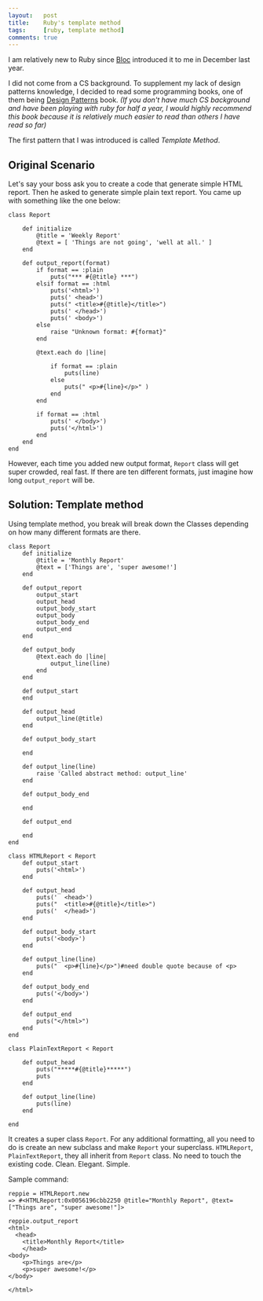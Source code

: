 ```yaml
---
layout:   post
title:    Ruby's template method
tags:     [ruby, template method]
comments: true
---
```



I am relatively new to Ruby since [Bloc](http://bloc.io/) introduced it to me in December last year.

I did not come from a CS background. To supplement my lack of design patterns knowledge, I decided to read some programming books, one of them being [Design Patterns](https://www.amazon.com/Design-Patterns-Ruby-Russ-Olsen/dp/0321490452) book. *(If you don't have much CS background and have been playing with ruby for half a year, I would highly recommend this book because it is relatively much easier to read than others I have read so far)*

The first pattern that I was introduced is called *Template Method*.

## Original Scenario

Let's say your boss ask you to create a code that generate simple HTML report. Then he asked to generate simple plain text report. You came up with something like the one below:

```
class Report

	def initialize
		@title = 'Weekly Report'
		@text = [ 'Things are not going', 'well at all.' ]
	end

	def output_report(format)
		if format == :plain
			puts("*** #{@title} ***")
		elsif format == :html
			puts('<html>')
			puts(' <head>')
			puts(" <title>#{@title}</title>")
			puts(' </head>')
			puts(' <body>')
		else
			raise "Unknown format: #{format}"
		end

		@text.each do |line|

			if format == :plain
				puts(line)
			else
				puts(" <p>#{line}</p>" )
			end
		end

		if format == :html
			puts(' </body>')
			puts('</html>')
		end
	end
end
```

However, each time you added new output format, `Report` class will get super crowded, real fast. If there are ten different formats, just imagine how long `output_report` will be.

## Solution: Template method

Using template method, you break will break down the Classes depending on how many different formats are there.

```
class Report
	def initialize
		@title = 'Monthly Report'
		@text = ['Things are', 'super awesome!']
	end

	def output_report
		output_start
		output_head
		output_body_start
		output_body
		output_body_end
		output_end
	end

	def output_body
		@text.each do |line|
			output_line(line)
		end
	end

	def output_start
	end

	def output_head
		output_line(@title)
	end

	def output_body_start

	end

	def output_line(line)
		raise 'Called abstract method: output_line'
	end

	def output_body_end

	end

	def output_end

	end
end

class HTMLReport < Report
	def output_start
		puts('<html>')
	end

	def output_head
		puts('	<head>')
		puts("	<title>#{@title}</title>")
		puts('	</head>')
	end

	def output_body_start
		puts('<body>')
	end

	def output_line(line)
		puts("	<p>#{line}</p>")#need double quote because of <p>
	end

	def output_body_end
		puts('</body>')
	end

	def output_end
		puts("</html>")
	end
end

class PlainTextReport < Report

	def output_head
		puts("*****#{@title}*****")
		puts
	end

	def output_line(line)
		puts(line)
	end

end

```

It creates a super class `Report`. For any additional formatting, all you need to do is create an new subclass and make `Report` your superclass. `HTMLReport`, `PlainTextReport`, they all inherit from `Report` class. No need to touch the existing code. Clean. Elegant. Simple.

Sample command:

```
reppie = HTMLReport.new
=> #<HTMLReport:0x0056196cbb2250 @title="Monthly Report", @text=["Things are", "super awesome!"]>

reppie.output_report
<html>
  <head>
    <title>Monthly Report</title>
    </head>
<body>
    <p>Things are</p>
    <p>super awesome!</p>
</body>

</html>
```
